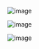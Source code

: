 
![image](https://user-images.githubusercontent.com/6586811/121910467-7c094180-ccf4-11eb-9051-4e8954e13695.png)

![image](https://user-images.githubusercontent.com/6586811/121910485-80cdf580-ccf4-11eb-884f-7027eeb0b450.png)

![image](https://user-images.githubusercontent.com/6586811/121910506-84fa1300-ccf4-11eb-849f-498d4cf0c804.png)
